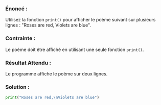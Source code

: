 
### Énoncé :

Utilisez la fonction `print()` pour afficher le poème suivant sur plusieurs lignes : "Roses are red, Violets are blue".

### Contrainte :

Le poème doit être affiché en utilisant une seule fonction `print()`.

### Résultat Attendu :

Le programme affiche le poème sur deux lignes.

### Solution :

```python
print("Roses are red,\nViolets are blue")
```
